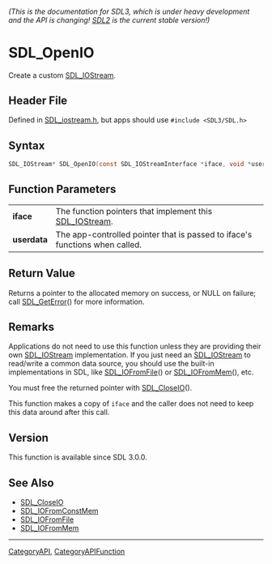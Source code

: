 ###### (This is the documentation for SDL3, which is under heavy development and the API is changing! [SDL2](https://wiki.libsdl.org/SDL2/) is the current stable version!)
# SDL_OpenIO

Create a custom [SDL_IOStream](SDL_IOStream).

## Header File

Defined in [SDL_iostream.h](https://github.com/libsdl-org/SDL/blob/main/include/SDL3/SDL_iostream.h), but apps should use `#include <SDL3/SDL.h>`

## Syntax

```c
SDL_IOStream* SDL_OpenIO(const SDL_IOStreamInterface *iface, void *userdata);

```

## Function Parameters

|                  |                                                                             |
| ---------------- | --------------------------------------------------------------------------- |
| **iface**        | The function pointers that implement this [SDL_IOStream](SDL_IOStream).     |
| **userdata**     | The app-controlled pointer that is passed to iface's functions when called. |

## Return Value

Returns a pointer to the allocated memory on success, or NULL on failure;
call [SDL_GetError](SDL_GetError)() for more information.

## Remarks

Applications do not need to use this function unless they are providing
their own [SDL_IOStream](SDL_IOStream) implementation. If you just need an
[SDL_IOStream](SDL_IOStream) to read/write a common data source, you should
use the built-in implementations in SDL, like
[SDL_IOFromFile](SDL_IOFromFile)() or [SDL_IOFromMem](SDL_IOFromMem)(),
etc.

You must free the returned pointer with [SDL_CloseIO](SDL_CloseIO)().

This function makes a copy of `iface` and the caller does not need to keep
this data around after this call.

## Version

This function is available since SDL 3.0.0.

## See Also

* [SDL_CloseIO](SDL_CloseIO)
* [SDL_IOFromConstMem](SDL_IOFromConstMem)
* [SDL_IOFromFile](SDL_IOFromFile)
* [SDL_IOFromMem](SDL_IOFromMem)

----
[CategoryAPI](CategoryAPI), [CategoryAPIFunction](CategoryAPIFunction)

